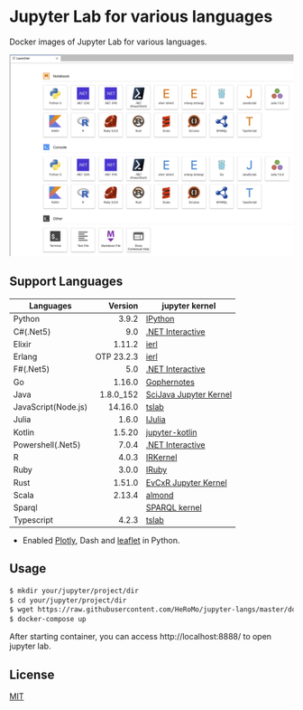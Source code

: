 # Jupyter Lab for various languages

Docker images of Jupyter Lab for various languages.

![Launcher](./doc/launcher.png)

## Support Languages

|Languages|Version|jupyter kernel|
|---|--:|---|
| Python|3.9.2|[IPython](https://ipython.org/)|
| C#(.Net5)| 9.0 | [.NET Interactive](https://github.com/dotnet/interactive)|
| Elixir|1.11.2|[ierl](https://github.com/filmor/ierl)|
| Erlang|OTP 23.2.3|[ierl](https://github.com/filmor/ierl)|
| F#(.Net5)| 5.0 | [.NET Interactive](https://github.com/dotnet/interactive)|
| Go|1.16.0|[Gophernotes](https://github.com/gopherdata/gophernotes)|
| Java |1.8.0_152|[SciJava Jupyter Kernel](https://github.com/hadim/scijava-jupyter-kernel)|
| JavaScript(Node.js)|14.16.0|[tslab](https://github.com/yunabe/tslab)|
| Julia |1.6.0|[IJulia](https://github.com/JuliaLang/IJulia.jl)|
| Kotlin|1.5.20|[jupyter\-kotlin](https://github.com/ligee/kotlin-jupyter)|
| Powershell(.Net5)| 7.0.4 | [.NET Interactive](https://github.com/dotnet/interactive)|
| R |4.0.3|[IRKernel](http://irkernel.github.io/)|
| Ruby| 3.0.0 |[IRuby](https://github.com/SciRuby/iruby)|
| Rust |1.51.0|[EvCxR Jupyter Kernel](https://github.com/google/evcxr/tree/master/evcxr_jupyter)|
| Scala |2.13.4|[almond](https://github.com/almond-sh/almond)|
| Sparql||[SPARQL kernel](https://github.com/paulovn/sparql-kernel)|
| Typescript| 4.2.3 | [tslab](https://github.com/yunabe/tslab)|

* Enabled [Plotly](https://plotly.com/python/), Dash and [leaflet](https://ipyleaflet.readthedocs.io/en/latest/) in Python.

## Usage 

```bash
$ mkdir your/jupyter/project/dir
$ cd your/jupyter/project/dir
$ wget https://raw.githubusercontent.com/HeRoMo/jupyter-langs/master/docker-compose.yml
$ docker-compose up
```

After starting container, you can access http://localhost:8888/ to open jupyter lab.

## License

[MIT](License.txt)
